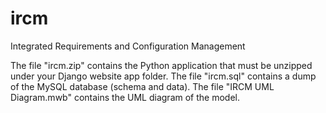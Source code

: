 # ircm
Integrated Requirements and Configuration Management

The file "ircm.zip" contains the Python application that must be unzipped under your Django website app folder.
The file "ircm.sql" contains a dump of the MySQL database (schema and data).
The file "IRCM UML Diagram.mwb" contains the UML diagram of the model.
